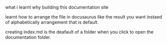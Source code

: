 what i learnt why building this documentation site

learnt how to arrange the file in docusaurus like the result you want instaed of alphabetically arrangement that is default.

creating index.md is the deafault of a folder when you click to open the documentation folder.
